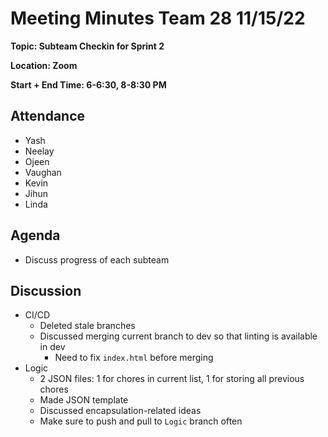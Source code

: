 # Meeting Minutes Team 28 11/15/22

**Topic: Subteam Checkin for Sprint 2**

**Location: Zoom**

**Start + End Time: 6-6:30, 8-8:30 PM**

## Attendance
- Yash
- Neelay
- Ojeen
- Vaughan
- Kevin
- Jihun
- Linda

## Agenda

- Discuss progress of each subteam

## Discussion

- CI/CD
  - Deleted stale branches
  - Discussed merging current branch to dev so that linting is available in dev
    - Need to fix `index.html` before merging
- Logic
  - 2 JSON files: 1 for chores in current list, 1 for storing all previous chores
  - Made JSON template
  - Discussed encapsulation-related ideas
  - Make sure to push and pull to `Logic` branch often
